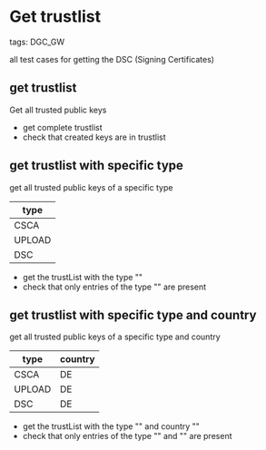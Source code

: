 # Get trustlist

tags: DGC_GW

all test cases for getting the DSC (Signing Certificates)

## get trustlist

Get all trusted public keys

* get complete trustlist
* check that created keys are in trustlist

## get trustlist with specific type

get all trusted public keys of a specific type

| type   |
| ------ |
| CSCA   |
| UPLOAD |
| DSC    |

* get the trustList with the type "<type>"
* check that only entries of the type "<type>" are present

## get trustlist with specific type and country

get all trusted public keys of a specific type and country

| type   | country |
| ------ | ------- |
| CSCA   | DE      |
| UPLOAD | DE      |
| DSC    | DE      |

* get the trustList with the type "<type>" and country "<country>"
* check that only entries of the type "<type>" and "<country>" are present
